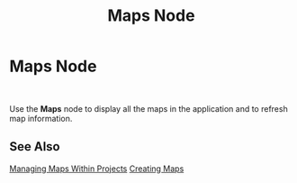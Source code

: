 ﻿---
title: Maps Node
TOCTitle: Maps Node
ms:assetid: f6b8f4d1-e39f-4449-82cd-6f5d3ed108f1
ms:mtpsurl: https://msdn.microsoft.com/en-us/library/Aa561978(v=BTS.80)
ms:contentKeyID: 51533490
ms.date: 08/30/2017
mtps_version: v=BTS.80
f1_keywords:
- bts10.admin.node.maps
---

# Maps Node

 

Use the **Maps** node to display all the maps in the application and to refresh map information.

## See Also

[Managing Maps Within Projects](https://msdn.microsoft.com/library/aa560851\(v=bts.80\))  
[Creating Maps](https://msdn.microsoft.com/library/aa548047\(v=bts.80\))

